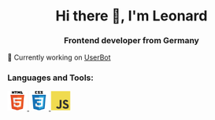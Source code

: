 <h1 align="center">Hi there 👋, I'm Leonard</h1>
<h3 align="center">Frontend developer from Germany</h3>

🔋 Currently working on [UserBot](https://discord.userstudios.org)

<h3 align="left">Languages and Tools:</h3>

<a href="#" target="_blank"> <img src="https://raw.githubusercontent.com/devicons/devicon/master/icons/html5/html5-original-wordmark.svg" alt="html5" width="40" height="40"/> </a>
<a href="#" target="_blank"> <img src="https://raw.githubusercontent.com/devicons/devicon/master/icons/css3/css3-original-wordmark.svg" alt="css3" width="40" height="40"/> </a>
<a href="#" target="_blank"> <img src="https://raw.githubusercontent.com/devicons/devicon/master/icons/javascript/javascript-original.svg" alt="javascript" width="40" height="40"/> </a>
